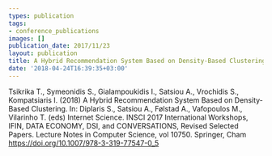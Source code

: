 ```yaml
---
types: publication
tags:
- conference_publications
images: []
publication_date: 2017/11/23
layout: publication
title: A Hybrid Recommendation System Based on Density-Based Clustering
date: '2018-04-24T16:39:35+03:00'
---
```

<p>Tsikrika T., Symeonidis S., Gialampoukidis I., Satsiou A., Vrochidis S., Kompatsiaris I. (2018) A Hybrid Recommendation System Based on Density-Based Clustering. In: Diplaris S., Satsiou A., Følstad A., Vafopoulos M., Vilarinho T. (eds) Internet Science. INSCI 2017 International Workshops, IFIN, DATA ECONOMY, DSI, and CONVERSATIONS, Revised Selected Papers. Lecture Notes in Computer Science, vol 10750. Springer, Cham <span class="bibliographic-information__value
      u-overflow-wrap" id="doi-url"><a class="moz-txt-link-freetext" href="https://doi.org/10.1007/978-3-319-77547-0_5">https://doi.org/10.1007/978-3-319-77547-0_5</a></span></p>
